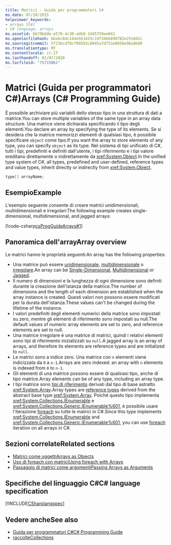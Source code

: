 ```yaml
---
title: Matrici - Guida per programmatori C#
ms.date: 07/20/2015
helpviewer_keywords:
- arrays [C#]
- C# language, arrays
ms.assetid: bb79bdde-e570-4c30-adb0-1dd5759ae041
ms.openlocfilehash: bbabc84c144e5b3415c19f346b890782e251662c
ms.sourcegitcommit: 5f236cd78cf09593c8945a7d753e0850e96a0b80
ms.translationtype: MT
ms.contentlocale: it-IT
ms.lasthandoff: 01/07/2020
ms.locfileid: "75715061"
---
```

# <a name="arrays-c-programming-guide"></a><span data-ttu-id="4b179-102">Matrici (Guida per programmatori C#)</span><span class="sxs-lookup"><span data-stu-id="4b179-102">Arrays (C# Programming Guide)</span></span>

<span data-ttu-id="4b179-103">È possibile archiviare più variabili dello stesso tipo in una struttura di dati a matrice.</span><span class="sxs-lookup"><span data-stu-id="4b179-103">You can store multiple variables of the same type in an array data structure.</span></span> <span data-ttu-id="4b179-104">Una matrice viene dichiarata specificando il tipo degli elementi.</span><span class="sxs-lookup"><span data-stu-id="4b179-104">You declare an array by specifying the type of its elements.</span></span> <span data-ttu-id="4b179-105">Se si desidera che la matrice memorizzi elementi di qualsiasi tipo, è possibile specificare `object` come tipo.</span><span class="sxs-lookup"><span data-stu-id="4b179-105">If you want the array to store elements of any type, you can specify `object` as its type.</span></span> <span data-ttu-id="4b179-106">Nel sistema di tipi unificato di C#, tutti i tipi, predefiniti e definiti dall'utente, i tipi riferimento e i tipi valore ereditano direttamente o indirettamente da <xref:System.Object>.</span><span class="sxs-lookup"><span data-stu-id="4b179-106">In the unified type system of C#, all types, predefined and user-defined, reference types and value types, inherit directly or indirectly from <xref:System.Object>.</span></span>

```csharp
type[] arrayName;
```

## <a name="example"></a><span data-ttu-id="4b179-107">Esempio</span><span class="sxs-lookup"><span data-stu-id="4b179-107">Example</span></span>

<span data-ttu-id="4b179-108">L'esempio seguente consente di creare matrici unidimensionali, multidimensionali e irregolari:</span><span class="sxs-lookup"><span data-stu-id="4b179-108">The following example creates single-dimensional, multidimensional, and jagged arrays:</span></span>

[!code-csharp[csProgGuideArrays#1](~/samples/snippets/csharp/VS_Snippets_VBCSharp/csProgGuideArrays/CS/Arrays.cs#1)]

## <a name="array-overview"></a><span data-ttu-id="4b179-109">Panoramica dell'array</span><span class="sxs-lookup"><span data-stu-id="4b179-109">Array overview</span></span>

<span data-ttu-id="4b179-110">Le matrici hanno le proprietà seguenti:</span><span class="sxs-lookup"><span data-stu-id="4b179-110">An array has the following properties:</span></span>

- <span data-ttu-id="4b179-111">Una matrice può essere [unidimensionale](single-dimensional-arrays.md), [multidimensionale](multidimensional-arrays.md) o [irregolare](jagged-arrays.md).</span><span class="sxs-lookup"><span data-stu-id="4b179-111">An array can be [Single-Dimensional](single-dimensional-arrays.md), [Multidimensional](multidimensional-arrays.md) or [Jagged](jagged-arrays.md).</span></span>
- <span data-ttu-id="4b179-112">Il numero di dimensioni e la lunghezza di ogni dimensione sono definiti durante la creazione dell'istanza della matrice.</span><span class="sxs-lookup"><span data-stu-id="4b179-112">The number of dimensions and the length of each dimension are established when the array instance is created.</span></span> <span data-ttu-id="4b179-113">Questi valori non possono essere modificati per la durata dell'istanza.</span><span class="sxs-lookup"><span data-stu-id="4b179-113">These values can't be changed during the lifetime of the instance.</span></span>
- <span data-ttu-id="4b179-114">I valori predefiniti degli elementi numerici della matrice sono impostati su zero, mentre gli elementi di riferimento sono impostati su null.</span><span class="sxs-lookup"><span data-stu-id="4b179-114">The default values of numeric array elements are set to zero, and reference elements are set to null.</span></span>
- <span data-ttu-id="4b179-115">Una matrice irregolare è una matrice di matrici, quindi i relativi elementi sono tipi di riferimento inizializzati su `null`.</span><span class="sxs-lookup"><span data-stu-id="4b179-115">A jagged array is an array of arrays, and therefore its elements are reference types and are initialized to `null`.</span></span>
- <span data-ttu-id="4b179-116">Le matrici sono a indice zero. Una matrice con `n` elementi viene indicizzata da `0` a `n-1`.</span><span class="sxs-lookup"><span data-stu-id="4b179-116">Arrays are zero indexed: an array with `n` elements is indexed from `0` to `n-1`.</span></span>
- <span data-ttu-id="4b179-117">Gli elementi di una matrice possono essere di qualsiasi tipo, anche di tipo matrice.</span><span class="sxs-lookup"><span data-stu-id="4b179-117">Array elements can be of any type, including an array type.</span></span>
- <span data-ttu-id="4b179-118">I tipi matrice sono [tipi di riferimento](../../language-reference/keywords/reference-types.md) derivati dal tipo di base astratto <xref:System.Array>.</span><span class="sxs-lookup"><span data-stu-id="4b179-118">Array types are [reference types](../../language-reference/keywords/reference-types.md) derived from the abstract base type <xref:System.Array>.</span></span> <span data-ttu-id="4b179-119">Poiché questo tipo implementa <xref:System.Collections.IEnumerable> e <xref:System.Collections.Generic.IEnumerable%601>, è possibile usare l'iterazione [foreach](../../language-reference/keywords/foreach-in.md) su tutte le matrici in C#.</span><span class="sxs-lookup"><span data-stu-id="4b179-119">Since this type implements <xref:System.Collections.IEnumerable> and <xref:System.Collections.Generic.IEnumerable%601>, you can use [foreach](../../language-reference/keywords/foreach-in.md) iteration on all arrays in C#.</span></span>

## <a name="related-sections"></a><span data-ttu-id="4b179-120">Sezioni correlate</span><span class="sxs-lookup"><span data-stu-id="4b179-120">Related sections</span></span>

- [<span data-ttu-id="4b179-121">Matrici come oggetti</span><span class="sxs-lookup"><span data-stu-id="4b179-121">Arrays as Objects</span></span>](arrays-as-objects.md)
- [<span data-ttu-id="4b179-122">Uso di foreach con matrici</span><span class="sxs-lookup"><span data-stu-id="4b179-122">Using foreach with Arrays</span></span>](using-foreach-with-arrays.md)
- [<span data-ttu-id="4b179-123">Passaggio di matrici come argomenti</span><span class="sxs-lookup"><span data-stu-id="4b179-123">Passing Arrays as Arguments</span></span>](passing-arrays-as-arguments.md)

## <a name="c-language-specification"></a><span data-ttu-id="4b179-124">Specifiche del linguaggio C#</span><span class="sxs-lookup"><span data-stu-id="4b179-124">C# language specification</span></span>

[!INCLUDE[CSharplangspec](~/includes/csharplangspec-md.md)]

## <a name="see-also"></a><span data-ttu-id="4b179-125">Vedere anche</span><span class="sxs-lookup"><span data-stu-id="4b179-125">See also</span></span>

- [<span data-ttu-id="4b179-126">Guida per programmatori C#</span><span class="sxs-lookup"><span data-stu-id="4b179-126">C# Programming Guide</span></span>](../index.md)
- [<span data-ttu-id="4b179-127">raccolte</span><span class="sxs-lookup"><span data-stu-id="4b179-127">Collections</span></span>](../concepts/collections.md)
